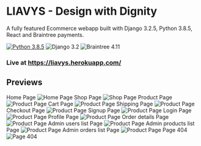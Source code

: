 # LIAVYS - Design with Dignity

A fully featured Ecommerce webapp built with Django 3.2.5, Python 3.8.5, React and Braintree payments.

[![Python 3.8.5](https://img.shields.io/badge/python-3.8-yellow.svg)](https://www.python.org/downloads/release/python-360/)
![Django 3.2](https://img.shields.io/badge/Django-3.2-green.svg)
![Braintree 4.11](https://img.shields.io/badge/Braintree-4.11-yellow.svg)

### Live at https://liavys.herokuapp.com/

## Previews

Home Page
![Home Page](screenshots/home.png)
Shop Page
![Shop Page](screenshots/shop.png)
Product Page
![Product Page](screenshots/product.png)
Cart Page
![Product Page](screenshots/cart.png)
Shipping Page
![Product Page](screenshots/shipping.png)
Checkout Page
![Product Page](screenshots/checkout1.png)
Signup Page
![Product Page](screenshots/signup.png)
Login Page
![Product Page](screenshots/login.png)
Profile Page
![Product Page](screenshots/profile.png)
Order details Page
![Product Page](screenshots/order.png)
Admin users list Page
![Product Page](screenshots/users.png)
Admin products list Page
![Product Page](screenshots/orders.png)
Admin orders list Page
![Product Page](screenshots/orders.png)
Page 404
![Page 404](screenshots/404.png)
